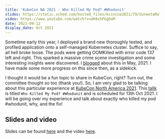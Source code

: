 ```yaml
---
title: 'KubeCon NA 2021 - Who Killed My Pod? #Whodunit'
slides: https://static.sched.com/hosted_files/kccncna2021/79/SuneetaMall_WhoKilledMyPod_KubeConNA_2021.pptx
video: https://www.youtube.com/watch?v=eH4x5PGgDoM
date: 2021-09-12
display_date: Oct 2021
---
```



Sometime early this year, I deployed a brand new thoroughly tested, and profiled application onto a self-managed Kubernetes cluster. Suffice to say, all hell broke loose. The pods were getting OOMKilled with error code 137 left and right. This sparked a massive crime scene investigation and some interesting insights were discovered. I [blogged][blog] about this in May, 2021. I have made some more progress on this since then, as a sidekick. 

I thought it would be a fun topic to share in KubeCon, right? Turn out, the committee thought so too (thank you!). 
So, I am very glad to be talking about this particular experience at [KubeCon North America 2021]. This [tallk] is titled `Who Killed My Pod? #Whodunit` and is scheduled for 13th Oct 2021. I will be going over my experience and talk about exactly who killed my pod #whodunit, why, and the fix!

## Slides and video

Slides can be found [here][slides] and the video [here][video].

[blog]: https://suneeta-mall.github.io/2021/03/14/wth-who-killed-my-pod.html
[tallk]: https://sched.co/lV0P
[KubeCon North America 2021]: https://events.linuxfoundation.org/kubecon-cloudnativecon-north-america/
[slides]: https://static.sched.com/hosted_files/kccncna2021/79/SuneetaMall_WhoKilledMyPod_KubeConNA_2021.pptx
[video]: https://www.youtube.com/watch?v=eH4x5PGgDoM
